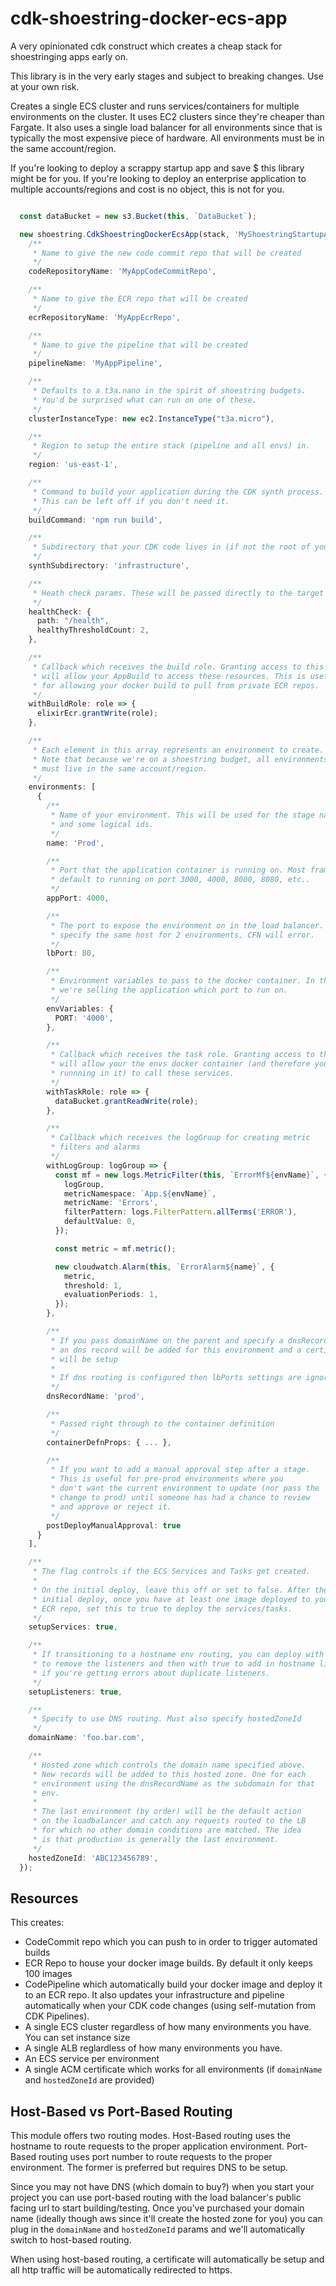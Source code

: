 # cdk-shoestring-docker-ecs-app

A very opinionated cdk construct which creates a cheap stack for shoestringing apps early on. 

This library is in the very early stages and subject to breaking changes. Use at your own risk.

Creates a single ECS cluster and runs services/containers for multiple environments on the cluster. It uses EC2 clusters since they're cheaper than Fargate. It also uses a single load balancer for all environments since that is typically the most expensive piece of hardware. All environments must be in the same account/region. 

If you're looking to deploy a scrappy startup app and save $ this library might be for you. If you're looking to deploy an enterprise application to multiple accounts/regions and cost is no object, this is not for you.

```typescript

  const dataBucket = new s3.Bucket(this, `DataBucket`);

  new shoestring.CdkShoestringDockerEcsApp(stack, 'MyShoestringStartupApp', {
    /**
     * Name to give the new code commit repo that will be created
     */
    codeRepositoryName: 'MyAppCodeCommitRepo',

    /**
     * Name to give the ECR repo that will be created
     */
    ecrRepositoryName: 'MyAppEcrRepo',

    /**
     * Name to give the pipeline that will be created
     */
    pipelineName: 'MyAppPipeline',

    /**
     * Defaults to a t3a.nano in the spirit of shoestring budgets.
     * You'd be surprised what can run on one of these.
     */
    clusterInstanceType: new ec2.InstanceType("t3a.micro"),

    /**
     * Region to setup the entire stack (pipeline and all envs) in.
     */
    region: 'us-east-1',

    /**
     * Command to build your application during the CDK synth process.
     * This can be left off if you don't need it.
     */
    buildCommand: 'npm run build',

    /**
     * Subdirectory that your CDK code lives in (if not the root of your project)
     */
    synthSubdirectory: 'infrastructure',

    /**
     * Heath check params. These will be passed directly to the target
     */
    healthCheck: {
      path: "/health",
      healthyThresholdCount: 2,
    },

    /**
     * Callback which receives the build role. Granting access to this role
     * will allow your AppBuild to access these resources. This is useful
     * for allowing your docker build to pull from private ECR repos.
     */
    withBuildRole: role => {
      elixirEcr.grantWrite(role);
    },

    /**
     * Each element in this array represents an environment to create.
     * Note that because we're on a shoestring budget, all environments
     * must live in the same account/region.
     */
    environments: [
      {
        /**
         * Name of your environment. This will be used for the stage name
         * and some logical ids.
         */
        name: 'Prod',

        /**
         * Port that the application container is running on. Most frameworks
         * default to running on port 3000, 4000, 8000, 8080, etc..
         */
        appPort: 4000,

        /**
         * The port to expose the environment on in the load balancer. If you
         * specify the same host for 2 environments, CFN will error.
         */
        lbPort: 80,

        /**
         * Environment variables to pass to the docker container. In this example
         * we're selling the application which port to run on.
         */
        envVariables: {
          PORT: '4000',
        },

        /**
         * Callback which receives the task role. Granting access to this role
         * will allow your the envs docker container (and therefore your application
         * runnning in it) to call these services.
         */
        withTaskRole: role => {
          dataBucket.grantReadWrite(role);
        },

        /**
         * Callback which receives the logGroup for creating metric
         * filters and alarms
         */
        withLogGroup: logGroup => {
          const mf = new logs.MetricFilter(this, `ErrorMf${envName}`, {
            logGroup,
            metricNamespace: `App.${envName}`,
            metricName: 'Errors',
            filterPattern: logs.FilterPattern.allTerms('ERROR'),
            defaultValue: 0,
          });

          const metric = mf.metric();

          new cloudwatch.Alarm(this, `ErrorAlarm${name}`, {
            metric,
            threshold: 1,
            evaluationPeriods: 1,
          });
        },

        /**
         * If you pass domainName on the parent and specify a dnsRecordName,
         * an dns record will be added for this environment and a certificate
         * will be setup
         * 
         * If dns routing is configured then lbPorts settings are ignored.
         */
        dnsRecordName: 'prod',

        /**
         * Passed right through to the container definition
         */
        containerDefnProps: { ... },

        /**
         * If you want to add a manual approval step after a stage.
         * This is useful for pre-prod environments where you
         * don't want the current environment to update (nor pass the
         * change to prod) until someone has had a chance to review
         * and approve or reject it.
         */
        postDeployManualApproval: true
      }
    ],

    /**
     * The flag controls if the ECS Services and Tasks get created.
     * 
     * On the initial deploy, leave this off or set to false. After the
     * initial deploy, once you have at least one image deployed to your
     * ECR repo, set this to true to deploy the services/tasks.
     */
    setupServices: true,

    /**
     * If transitioning to a hostname env routing, you can deploy with false
     * to remove the listeners and then with true to add in hostname listeners
     * if you're getting errors about duplicate listeners.
     */
    setupListeners: true,

    /**
     * Specify to use DNS routing. Must also specify hostedZoneId
     */
    domainName: 'foo.bar.com',

    /**
     * Hosted zone which controls the domain name specified above.
     * New records will be added to this hosted zone. One for each
     * environment using the dnsRecordName as the subdomain for that
     * env.
     * 
     * The last environment (by order) will be the default action
     * on the loadbalancer and catch any requests routed to the LB
     * for which no other domain conditions are matched. The idea
     * is that production is generally the last environment.
     */
    hostedZoneId: 'ABC123456789', 
  });
```

## Resources

This creates:

* CodeCommit repo which you can push to in order to trigger automated builds
* ECR Repo to house your docker image builds. By default it only keeps 100 images
* CodePipeline which automatically build your docker image and deploy it to an ECR repo. It also updates your infrastructure and pipeline automatically when your CDK code changes (using self-mutation from CDK Pipelines).
* A single ECS cluster regardless of how many environments you have. You can set instance size
* A single ALB reglardless of how many environments you have.
* An ECS service per environment
* A single ACM certificate which works for all environments (if `domainName` and `hostedZoneId` are provided)

## Host-Based vs Port-Based Routing

This module offers two routing modes. Host-Based routing uses the hostname to route requests to the proper application environment. Port-Based routing uses port number to route requests to the proper environment. The former is preferred but requires DNS to be setup. 

Since you may not have DNS (which domain to buy?) when you start your project you can use port-based routing with the load balancer's public facing url to start building/testing. Once you've purchased your domain name (ideally though aws since it'll create the hosted zone for you) you can plug in the `domainName` and `hostedZoneId` params and we'll automatically switch to host-based routing.

When using host-based routing, a certificate will automatically be setup and all http traffic will be automatically redirected to https.
